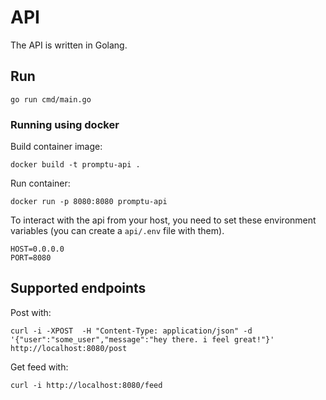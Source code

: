 # API

The API is written in Golang.

## Run

```go run cmd/main.go```

### Running using docker

Build container image:
```
docker build -t promptu-api .
```

Run container:
```
docker run -p 8080:8080 promptu-api
```

To interact with the api from your host, you need to set these environment variables (you can create a `api/.env` file with them).
```
HOST=0.0.0.0
PORT=8080
```

## Supported endpoints

Post with:
```
curl -i -XPOST  -H "Content-Type: application/json" -d '{"user":"some_user","message":"hey there. i feel great!"}' http://localhost:8080/post
```

Get feed with:
```
curl -i http://localhost:8080/feed
```
